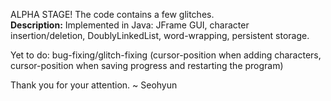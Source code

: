 ALPHA STAGE! The code contains a few glitches.<br>
<b>Description:</b> Implemented in Java: JFrame GUI, character insertion/deletion, DoublyLinkedList, word-wrapping, persistent storage.

Yet to do: bug-fixing/glitch-fixing (cursor-position when adding characters, cursor-position when saving progress and restarting the program)

Thank you for your attention.
~ Seohyun
